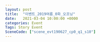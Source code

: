 ```yaml
---
layout: post
title:  "이벤트_2019여름_0화_오프닝"
date:   2021-03-04 10:00:00 +0000
categories: Event
Tags: Story Event
SceneCode: ["scene_evt190627_cp0_q1_s10"]
---
```

